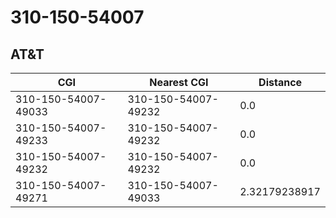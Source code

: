 # 310-150-54007
## AT&T


| CGI | Nearest CGI | Distance |
|-----|-------------|----------|
| 310-150-54007-49033 | 310-150-54007-49232 | 0.0 |
| 310-150-54007-49233 | 310-150-54007-49232 | 0.0 |
| 310-150-54007-49232 | 310-150-54007-49232 | 0.0 |
| 310-150-54007-49271 | 310-150-54007-49033 | 2.32179238917 |
